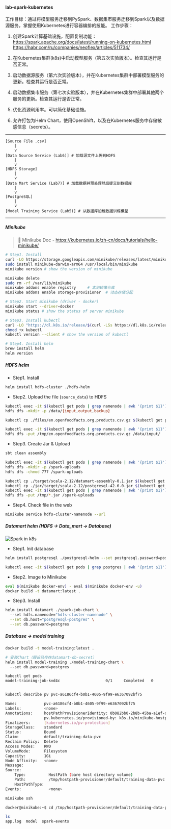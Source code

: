 #### lab-spark-kubernetes

工作目标：通过将模型服务迁移到PySpark、数据集市服务迁移到Spark以及数据源服务，掌握使用Kubernetes进行容器编排的技能。
工作步骤：

1. 创建Spark计算基础设施，配置复制功能：
https://spark.apache.org/docs/latest/running-on-kubernetes.html  https://habr.com/ru/companies/neoflex/articles/511734/ 

2. 在Kubernetes集群(k8s)中启动模型服务（第五次实验版本）。检查其运行是否正常。
3. 启动数据源服务（第六次实验版本），并在Kubernetes集群中部署模型服务的更新。检查其运行是否正常。
4. 启动数据集市服务（第七次实验版本），并在Kubernetes集群中部署其他两个服务的更新。检查其运行是否正常。
5. 优化资源利用率。可以简化基础设施。
6. 允许打包为Helm Chart，使用OpenShift，以及在Kubernetes服务中存储敏感信息（secrets）。

___
```
[Source File .csv]
    |
    v
[Data Source Service (Lab6)] # 加载源文件上传到HDFS
    |
    v
[HDFS Storage]
    |
    v
[Data Mart Service (Lab7)] # 加载数据并预处理然后提交到数据库
    |
    v
[PostgreSQL]
    |
    v
[Model Training Service (Lab5)] # 从数据库加载数据训练模型
```
___

#####  Minikube

> 📖 Minikube Doc - https://kubernetes.io/zh-cn/docs/tutorials/hello-minikube/


``` sh
# Step1. Install
curl -LO https://storage.googleapis.com/minikube/releases/latest/minikube-darwin-arm64 
sudo install minikube-darwin-arm64 /usr/local/bin/minikube
minikube version # show the version of minikube

minikube delete
sudo rm -rf /var/lib/minikube
minikube addons enable registry     # 本地镜像仓库
minikube addons enable storage-provisioner  # 动态存储分配

# Step2. Start minikube (driver - docker)
minikube start --driver=docker 
minikube status # show the status of server minikube

# Step3. Install kubectl
curl -LO "https://dl.k8s.io/release/$(curl -LSs https://dl.k8s.io/release/stable.txt )/bin/darwin/arm64/kubectl"
chmod +x kubectl
kubectl version --client # show the version of kubectl

# Step4. Install helm
brew install helm
helm version
```

##### HDFS helm

- Step1. Install
``` bash
helm install hdfs-cluster ./hdfs-helm
```

- Step2. Upload the file (`source_data`) to HDFS
``` bash
kubectl exec -it $(kubectl get pods | grep namenode | awk '{print $1}') -- bash
hdfs dfs -mkdir -p /data/{input,output,backup}

kubectl cp ./files/en.openfoodfacts.org.products.csv.gz $(kubectl get pods | grep namenode | awk '{print $1}'):/tmp/ 

kubectl exec -it $(kubectl get pods | grep namenode | awk '{print $1}') -- bash
hdfs dfs -put /tmp/en.openfoodfacts.org.products.csv.gz /data/input/
```

- Step3. Create Jar & Upload
```bash
sbt clean assembly

kubectl exec -it $(kubectl get pods | grep namenode | awk '{print $1}') -- bash 
hdfs dfs -mkdir -p /spark-uploads
hdfs dfs -chmod 777 /spark-uploads

kubectl cp ./target/scala-2.12/datamart-assembly-0.1.jar $(kubectl get pods | grep namenode | awk '{print $1}'):/tmp/
kubectl cp ./jar/target/scala-2.12/postgresql-42.6.0.jar $(kubectl get pods | grep namenode | awk '{print $1}'):/tmp/ 
kubectl exec -it $(kubectl get pods | grep namenode | awk '{print $1}') -- bash 
hdfs dfs -put /tmp/*.jar /spark-uploads
```

- Step4. Check file in the web
``` bash
minikube service hdfs-cluster-namenode --url
```

##### Datamart helm (HDFS -> Data_mart -> Database)

![Spark in k8s](https://spark.apache.org/docs/latest/img/k8s-cluster-mode.png)

- Step1. Init database
``` bash
helm install postgresql ./postgresql-helm --set postgresql.password=postgres

kubectl exec -it $(kubectl get pods | grep postgres | awk '{print $1}') -- psql -U postgres -d datamartdb -c 'SELECT * FROM processed_data LIMIT 5;'
```

- Step2. Image to Minikube
``` bash
eval $(minikube docker-env) - eval $(minikube docker-env -u)
docker build -t datamart:latest .
```

- Step3. Install
``` bash
helm install datamart ./spark-job-chart \                                               
  --set hdfs.namenode="hdfs-cluster-namenode" \
  --set db.host="postgresql-postgres" \
  --set db.password=postgres
```

##### Database -> model training

``` bash
docker build -t model-training:latest .

# 安装Chart（假设已存在datamart-db-secret）
helm install model-training ./model-training-chart \ 
  --set db.password=postgres
```


``` bash
kubectl get pods
model-training-job-kvd4c                    0/1     Completed   0               4h22m


kubectl describe pv pvc-a6186cf4-b0b1-4605-9f99-e6367092bf75

Name:            pvc-a6186cf4-b0b1-4605-9f99-e6367092bf75
Labels:          <none>
Annotations:     hostPathProvisionerIdentity: 0b082bb0-2b8b-45ba-a1ef-dd1715e75693
                 pv.kubernetes.io/provisioned-by: k8s.io/minikube-hostpath
Finalizers:      [kubernetes.io/pv-protection]
StorageClass:    standard
Status:          Bound
Claim:           default/training-data-pvc
Reclaim Policy:  Delete
Access Modes:    RWO
VolumeMode:      Filesystem
Capacity:        1Gi
Node Affinity:   <none>
Message:         
Source:
    Type:          HostPath (bare host directory volume)
    Path:          /tmp/hostpath-provisioner/default/training-data-pvc
    HostPathType:  
Events:            <none>

minikube ssh

docker@minikube:~$ cd /tmp/hostpath-provisioner/default/training-data-pvc

ls
app.log  model  spark-events
```